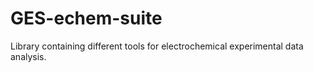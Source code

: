 # GES-echem-suite
Library containing different tools for electrochemical experimental data analysis.
